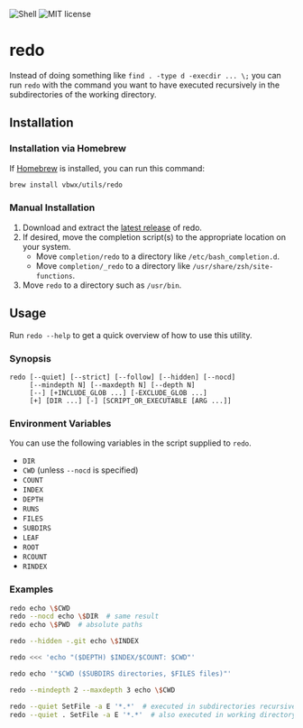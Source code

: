 ![Shell](https://img.shields.io/github/languages/top/vbwx/redo?style=flat)
![MIT license](https://img.shields.io/github/license/vbwx/redo?style=flat)

# redo

Instead of doing something like `find . -type d -execdir ... \;` you can run `redo` with the command you want to have executed recursively in the subdirectories of the working directory.

## Installation

### Installation via Homebrew

If [Homebrew](https://brew.sh) is installed, you can run this command:

```sh
brew install vbwx/utils/redo
```

### Manual Installation

1. Download and extract the [latest release](https://github.com/vbwx/redo/releases/latest) of redo.
2. If desired, move the completion script(s) to the appropriate location on your system.
   - Move `completion/redo` to a directory like `/etc/bash_completion.d`.
   - Move `completion/_redo` to a directory like `/usr/share/zsh/site-functions`.
3. Move `redo` to a directory such as `/usr/bin`.

## Usage

Run `redo --help` to get a quick overview of how to use this utility.

### Synopsis

    redo [--quiet] [--strict] [--follow] [--hidden] [--nocd]
         [--mindepth N] [--maxdepth N] [--depth N]
         [--] [+INCLUDE_GLOB ...] [-EXCLUDE_GLOB ...]
         [+] [DIR ...] [-] [SCRIPT_OR_EXECUTABLE [ARG ...]]

### Environment Variables

You can use the following variables in the script supplied to `redo`.

- `DIR`
- `CWD` (unless `--nocd` is specified)
- `COUNT`
- `INDEX`
- `DEPTH`
- `RUNS`
- `FILES`
- `SUBDIRS`
- `LEAF`
- `ROOT`
- `RCOUNT`
- `RINDEX`

### Examples

```sh
redo echo \$CWD
redo --nocd echo \$DIR  # same result
redo echo \$PWD  # absolute paths
```

```sh
redo --hidden -.git echo \$INDEX
```

```sh
redo <<< 'echo "($DEPTH) $INDEX/$COUNT: $CWD"'
```

```sh
redo echo '"$CWD ($SUBDIRS directories, $FILES files)"'
```

```sh
redo --mindepth 2 --maxdepth 3 echo \$CWD
```

```sh
redo --quiet SetFile -a E '*.*'  # executed in subdirectories recursively
redo --quiet . SetFile -a E '*.*'  # also executed in working directory
```
